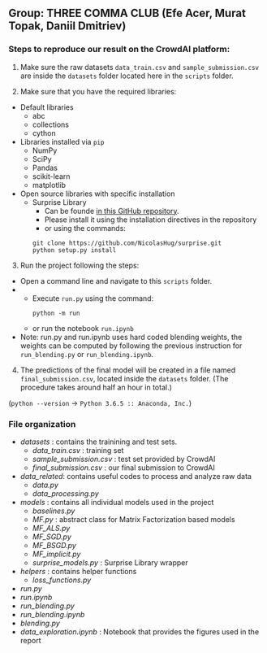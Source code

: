 ## Group: THREE COMMA CLUB (Efe Acer, Murat Topak, Daniil Dmitriev)

### Steps to reproduce our result on the CrowdAI platform:
	
1) Make sure the raw datasets `data_train.csv` and `sample_submission.csv` are inside the 
	`datasets` folder located here in the `scripts` folder.
	
2) Make sure that  you have the required libraries:
* Default libraries
  + abc
  + collections
  + cython
* Libraries installed via `pip`
  + NumPy
  + SciPy
  + Pandas
  + scikit-learn
  + matplotlib
* Open source libraries with specific installation
  + Surprise Library
    + Can be founde [in this GitHub repository](https://github.com/NicolasHug/Surprise). 
    + Please install it using the installation directives in the repository
    + or using the commands:
    ```
    git clone https://github.com/NicolasHug/surprise.git
    python setup.py install
    ```

3) Run the project following the steps:
  * Open a command line and navigate to this `scripts` folder.
  * * Execute `run.py` using the command:
       ```
       python -m run
       ```
     * or run the notebook `run.ipynb`
  * Note: run.py and run.ipynb uses hard coded blending weights, the weights can be computed
    by following the previous instruction for `run_blending.py` or `run_blending.ipynb`.
    
4) The predictions of the final model will be created in a file named `final_submission.csv`,
located inside the `datasets` folder. (The procedure takes around half an hour in total.)

(`python --version` -> `Python 3.6.5 :: Anaconda, Inc.`)

### File organization

- *datasets* :  contains the trainining and test sets.
    - *data_train.csv* : training set
    - *sample_submission.csv* : test set provided by CrowdAI
    - *final_submission.csv* : our final submission to CrowdAI
- *data_related*: contains useful codes to process and analyze raw data
    - *data.py*
    - *data_processing.py*
- *models* : contains all individual models used in the project
    - *baselines.py*
    - *MF.py* : abstract class for Matrix Factorization based models
    - *MF_ALS.py*
    - *MF_SGD.py*
    - *MF_BSGD.py*
    - *MF_implicit.py*
    - *surprise_models.py* : Surprise Library wrapper
- *helpers* : contains helper functions 
    - *loss_functions.py*
- *run.py*
- *run.ipynb* 
- *run_blending.py* 
- *run_blending.ipynb*
- *blending.py*
- *data_exploration.ipynb* : Notebook that provides the figures used in the report